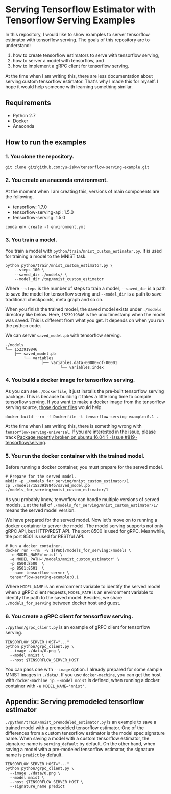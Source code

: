 # Serving Tensorflow Estimator with Tensorflow Serving Examples

In this repository, I would like to show examples to server tensorflow estimator with tensorflow serving.
The goals of this repository are to understand:
1. how to create tensorflow estimators to serve with tensorflow serving,
2. how to server a model with tensorflow, and
3. how to implement a gRPC client for tensorflow serving.

At the time when I am writing this, there are less documentation about serving custom tensorflow estimator.
That's why I made this for myself.
I hope it would help someone with learning something similar.

## Requirements
- Python 2.7
- Docker
- Anaconda

## How to run the examples

### 1. You clone the repository.
```
git clone git@github.com:yu-iskw/tensorflow-serving-example.git
```

### 2. You create an anaconda environment.
At the moment when I am creating this, versions of main components are the following.
- tensorflow: 1.7.0
- tensorflow-serving-api: 1.5.0
- tensorflow-serving: 1.5.0
```
conda env create -f environment.yml
```

### 3. You train a model.
You train a model with `python/train/mnist_custom_estimator.py`.
It is used for training a model to the MNIST task.
```
python python/train/mnist_custom_estimator.py \
    --steps 100 \
    --saved_dir ./models/ \
    --model_dir /tmp/mnist_custom_estimator
```

Where `--steps` is the number of steps to train a model, `--saved_dir` is a path to save the model for tensorflow serving  and `--model_dir` is a path to save traditional checkpoints, meta graph and so on.

When you finish the trained model, the saved model exists under `./models` directory like below.
Here, `1523919846` is the unix timestamp when the model was saved.
This is different from what you get.
It depends on when you run the python code.

We can server `saved_model.pb` with tensorflow serving.
```
./models
└── 1523919846
    ├── saved_model.pb
        └── variables
                ├── variables.data-00000-of-00001
                        └── variables.index
```

### 4. You build a docker image for tensorflow serving.
As you can see `./Dockerfile`, it just installs the pre-built tensorflow serving package.
This is because building it takes a little long time to compile tensorflow serving.
If you want to make a docker image from the tensorflow serving source, [those docker files](https://github.com/tensorflow/serving/tree/master/tensorflow_serving/tools/docker) would help.
```
docker build --rm -f Dockerfile -t tensorflow-serving-example:0.1 .
```

At the time when I am writing this, there is something wrong with `tensorflow-serving-universal`.
If you are interested in the issue, please track [Package recently broken on ubuntu 16\.04 ? · Issue \#819 · tensorflow/serving](https://github.com/tensorflow/serving/issues/819).


### 5. You run the docker container with the trained model.
Before running a docker container, you must prepare for the served model.
```
# Prepare for the served model.
mkdir -p ./models_for_serving/mnist_custom_estimator/1
cp ./models/1523919846/saved_model.pb ./models_for_serving/mnist_custom_estimator/1
```
As you probably know, tenwoflow can handle multiple versions of served models.
`1` at the tail of `./models_for_serving/mnist_custom_estimator/1/` means the served model version.

We have prepared for the served model.
Now let's move on to running a docker container to server the model.
The model serving supports not only gRPC API, but HTTP/REST API.
The port 8500 is used for gRPC.
Meanwhile, the port 8501 is used for RESTful API.
```
# Run a docker container.
docker run --rm  -v ${PWD}/models_for_serving:/models \
  -e MODEL_NAME='mnist' \
  -e MODEL_PATH='/models/mnist_custom_estimator' \
  -p 8500:8500  \
  -p 8501:8501  \
  --name tensorflow-server \
  tensorflow-serving-example:0.1
```

Where `MODEL_NAME` is an environment variable to identify the served model when a gRPC client requests,
`MODEL_PATH` is an environment variable to identify the path to the saved model.
Besides, we share `./models_for_serving` between docker host and guest.

### 6. You create a gRPC client for tensorflow serving.
`./python/grpc_client.py` is an example of gRPC client for tensorflow serving.
```
TENSORFLOW_SERVER_HOST="..."
python python/grpc_client.py \
  --image ./data/0.png \
  --model mnist \
  --host $TENSORFLOW_SERVER_HOST
```
You can pass one with `--image` option.
I already prepared for some sample MNIST images in `./data/`.
If you use `docker-machine`, you can get the host with `docker-machine ip`.
`--model mnist` is defined, when running a docker container with `-e MODEL_NAME='mnist'`.

## Appendix: Serving premodeled tensorflow estimator
`./python/train/mnist_premodeled_estimator.py` is an example to save a trained model with a premodeled tensorflow estimator.
One of the differences from a custom tensorflow estimator is the model spec signature name.
When saving a model with a custom tensorflow estimator, the signature name is `serving_default` by default.
On the other hand, when saving a model with a pre-modeled tensorflow estimator, the signature name is `predict` by default.
```
TENSORFLOW_SERVER_HOST="..."
python python/grpc_client.py \
  --image ./data/0.png \
  --model mnist \
  --host $TENSORFLOW_SERVER_HOST \
  --signature_name predict
```
